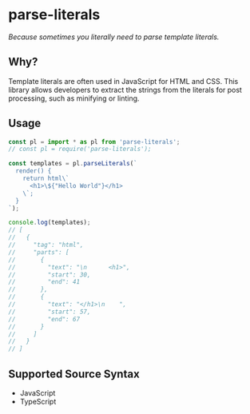 # parse-literals

_Because sometimes you literally need to parse template literals._

## Why?

Template literals are often used in JavaScript for HTML and CSS. This library allows developers to extract the strings from the literals for post processing, such as minifying or linting.

## Usage

```js
const pl = import * as pl from 'parse-literals';
// const pl = require('parse-literals');

const templates = pl.parseLiterals(`
  render() {
    return html\`
      <h1>\${"Hello World"}</h1>
    \`;
  }
`);

console.log(templates);
// [
//   {
//     "tag": "html",
//     "parts": [
//       {
//         "text": "\n      <h1>",
//         "start": 30,
//         "end": 41
//       },
//       {
//         "text": "</h1>\n    ",
//         "start": 57,
//         "end": 67
//       }
//     ]
//   }
// ]
```

## Supported Source Syntax

- JavaScript
- TypeScript
